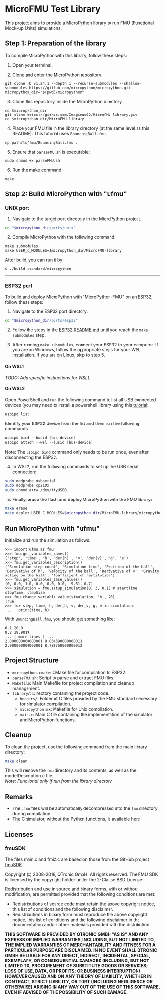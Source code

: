 # MicroFMU Test Library

This project aims to provide a MicroPython library to run FMU (Functional Mock-up Units) simulations.

## Step 1: Preparation of the library

To compile MicroPython with this library, follow these steps:

1. Open your terminal.

2. Clone and enter the MicroPython repository:

```shell
git clone -b v1.24.1 --depth 1 --recurse-submodules --shallow-submodules https://github.com/micropython/micropython.git
micropython_dir="$(pwd)/micropython"
```

3. Clone this repository inside the MicroPython directory

```shell
cd $micropython_dir
git clone https://github.com/Imaginus02/MicroFMU-library.git
cd $micropython_dir/MicroFMU-library
```

4. Place your FMU file in the library directory (at the same level as this README). This tutorial uses `BouncingBall.fmu`

```shell
cp path/to/fmu/BouncingBall.fmu .
```

5. Ensure that `parseFMU.sh` is executable:

```shell
sudo chmod +x parseFMU.sh
```

6. Run the make command:

```shell
make
```

## Step 2: Build MicroPython with "ufmu"

### UNIX port

1. Navigate to the target port directory in the MicroPython project.

```bash
cd "$micropython_dir/ports/unix"
```

2. Compile MicroPython with the following command:

```shell
make submodules
make USER_C_MODULES=$micropython_dir/MicroFMU-library
```

After build, you can run it by:

```shell
$ ./build-standard/micropython
```

___
### ESP32 port

To build and deploy MicroPython with "MicroPython-FMU" on an ESP32, follow these steps:

1. Navigate to the ESP32 port directory:

```bash
cd "$micropython_dir/ports/esp32"
```

2. Follow the steps in the [ESP32 README.md](https://github.com/micropython/micropython/blob/master/ports/esp32/README.md) until you reach the `make submodules` step.

3. After running `make submodules`, connect your ESP32 to your computer. If you are on Windows, follow the appropriate steps for your WSL installation. If you are on Linux, skip to step 5.

#### On WSL1
*TODO: Add specific instructions for WSL1.*

#### On WSL2
Open PowerShell and run the following command to list all USB connected devices (you may need to install a powershell library using this [tutorial](https://learn.microsoft.com/en-us/windows/wsl/connect-usb):

```powershell
usbipd list
```

Identify your ESP32 device from the list and then run the following commands:

```powershell
usbipd bind --busid [bus-device]
usbipd attach --wsl --busid [bus-device]
```

Note: The `usbipd bind` command only needs to be run once, even after disconnecting the ESP32.

4. In WSL2, run the following commands to set up the USB serial connection:

```bash
sudo modprobe usbserial
sudo modprobe cp210x
sudo chmod a+rw /dev/ttyUSB0
```

5. Finally, erase the flash and deploy MicroPython with the FMU library:

```bash
make erase
make deploy USER_C_MODULES=$micropython_dir/MicroFMU-library/micropython.cmake
```

## Run MicroPython with "ufmu"
Initialize and run the simulation as follows:

```$ ./build-standard/micropython
>>> import ufmu as fmu
>>> fmu.get_variables_names()
('step', 'time', 'h', 'der(h)', 'v', 'der(v)', 'g', 'e')
>>> fmu.get_variables_description()
('Simulation step count', 'Simulation time', 'Position of the ball', 'Derivative of h', 'Velocity of the ball', 'Derivative of v', 'Gravity acting on the ball', 'Coefficient of restitution')
>>> fmu.get_variables_base_values()
(0, 0.0, 1.0, 0.0, 0.0, 0.0, -9.81, 0.7)
>>> simulation = fmu.setup_simulation(0, 3, 0.1) # startTime, stopTime, stepSize
>>> fmu.change_variable_value(simulation, 'h', 20)
True
>>> for step, time, h, der_h, v, der_v, g, e in simulation:
...   print(time, h)
```

With `BouncingBall.fmu`, you should get something like:

```
0.1 20.0
0.2 19.9019
... [ more lines ] ...
2.800000000000001 8.034390000000011
2.900000000000001 8.789760000000012
``` 
## Project Structure
- `micropython.cmake`: CMake file for compilation to ESP32.
- `parseFMU.sh`: Script to parse and extract FMU files.
- `Makefile`: Main Makefile for project compilation and cleanup management.
- `library/`: Directory containing the project code.
	- `headers/`: Folder of C files provided by the FMU standard necessary for simulator compilation.
	- `micropython.mk`: Makefile for Unix compilation.
	- `main.c`: Main C file containing the implementation of the simulator and MicroPython functions.

## Cleanup

To clean the project, use the following command from the main library directory:

```sh
make clean
```

This will remove the `fmu` directory and its contents, as well as the modelDescription.c file.  
*Note: Functional only if run from the library directory*  

## Remarks

- The `.fmu` files will be automatically decompressed into the `fmu` directory during compilation.  
- The C simulator, without the Python functions, is available [here](https://github.com/Imaginus02/FMUSimulator)

## Licenses

### fmuSDK

The files main.c and fmi2.c are based on those from the GitHub project [fmuSDK](https://github.com/qtronic/fmusdk)  

Copyright (c) 2008-2018, QTronic GmbH. All rights reserved. The FMU SDK is licensed by the copyright holder under the 2-Clause BSD License:

Redistribution and use in source and binary forms, with or without modification, are permitted provided that the following conditions are met:

- Redistributions of source code must retain the above copyright notice, this list of conditions and the following disclaimer.
- Redistributions in binary form must reproduce the above copyright notice, this list of conditions and the following disclaimer in the documentation and/or other materials provided with the distribution.

**THIS SOFTWARE IS PROVIDED BY QTRONIC GMBH "AS IS" AND ANY EXPRESS OR IMPLIED WARRANTIES, INCLUDING, BUT NOT LIMITED TO, THE IMPLIED WARRANTIES OF MERCHANTABILITY AND FITNESS FOR A PARTICULAR PURPOSE ARE DISCLAIMED. IN NO EVENT SHALL QTRONIC GMBH BE LIABLE FOR ANY DIRECT, INDIRECT, INCIDENTAL, SPECIAL, EXEMPLARY, OR CONSEQUENTIAL DAMAGES (INCLUDING, BUT NOT LIMITED TO, PROCUREMENT OF SUBSTITUTE GOODS OR SERVICES; LOSS OF USE, DATA, OR PROFITS; OR BUSINESS INTERRUPTION) HOWEVER CAUSED AND ON ANY THEORY OF LIABILITY, WHETHER IN CONTRACT, STRICT LIABILITY, OR TORT (INCLUDING NEGLIGENCE OR OTHERWISE) ARISING IN ANY WAY OUT OF THE USE OF THIS SOFTWARE, EVEN IF ADVISED OF THE POSSIBILITY OF SUCH DAMAGE.**
